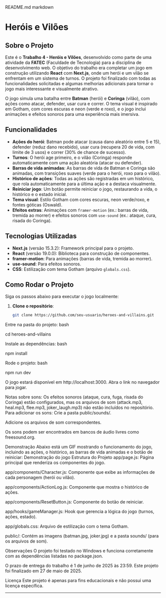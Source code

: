 README.md
markdown

# Heróis e Vilões

## Sobre o Projeto
Este é o **Trabalho 4 - Heróis e Vilões**, desenvolvido como parte de uma atividade da **FATEC** (Faculdade de Tecnologia) para a disciplina de desenvolvimento web. O objetivo do trabalho era completar um jogo em construção utilizando **React** com **Next.js**, onde um herói e um vilão se enfrentam em um sistema de turnos. O projeto foi finalizado com todas as funcionalidades solicitadas e algumas melhorias adicionais para tornar o jogo mais interessante e visualmente atrativo.

O jogo simula uma batalha entre **Batman** (herói) e **Coringa** (vilão), com ações como atacar, defender, usar cura e correr. O tema visual é inspirado em Gotham, com cores escuras e neon (verde e roxo), e o jogo inclui animações e efeitos sonoros para uma experiência mais imersiva.

## Funcionalidades
- **Ações do herói**: Batman pode atacar (causa dano aleatório entre 5 e 15), defender (reduz dano recebido), usar cura (recupera 20 de vida, com limite de 3 usos) e correr (30% de chance de sucesso).
- **Turnos**: O herói age primeiro, e o vilão (Coringa) responde automaticamente com uma ação aleatória (atacar ou defender).
- **Barras de vida animadas**: As barras de vida de Batman e Coringa são animadas, com transições suaves (verde para o herói, roxo para o vilão).
- **Histórico de ações**: Todas as ações são registradas em um histórico, que rola automaticamente para a última ação e a destaca visualmente.
- **Reiniciar jogo**: Um botão permite reiniciar o jogo, restaurando a vida, o histórico e o estado inicial.
- **Tema visual**: Estilo Gotham com cores escuras, neon verde/roxo, e fontes góticas (Oswald).
- **Efeitos extras**: Animações com `framer-motion` (ex.: barras de vida, tremida ao morrer) e efeitos sonoros com `use-sound` (ex.: ataque, cura, risada do Coringa).

## Tecnologias Utilizadas
- **Next.js** (versão 15.3.2): Framework principal para o projeto.
- **React** (versão 19.0.0): Biblioteca para construção de componentes.
- **framer-motion**: Para animações (barras de vida, tremida ao morrer).
- **use-sound**: Para efeitos sonoros.
- **CSS**: Estilização com tema Gotham (arquivo `globals.css`).

## Como Rodar o Projeto
Siga os passos abaixo para executar o jogo localmente:

1. **Clone o repositório**:
   ```bash
   git clone https://github.com/seu-usuario/heroes-and-villains.git
   ````
Entre na pasta do projeto:
bash

cd heroes-and-villains

Instale as dependências:
bash

npm install

Rode o projeto:
bash

npm run dev

O jogo estará disponível em http://localhost:3000. Abra o link no navegador para jogar.

Notas sobre sons:
Os efeitos sonoros (ataque, cura, fuga, risada do Coringa) estão configurados, mas os arquivos de som (attack.mp3, heal.mp3, flee.mp3, joker_laugh.mp3) não estão incluídos no repositório. Para adicionar os sons:
Crie a pasta public/sounds/.

Adicione os arquivos de som correspondentes.

Os sons podem ser encontrados em bancos de áudio livres como freesound.org.

Demonstração
Abaixo está um GIF mostrando o funcionamento do jogo, incluindo as ações, o histórico, as barras de vida animadas e o botão de reiniciar:
Demonstração do jogo
Estrutura do Projeto
app/page.js: Página principal que renderiza os componentes do jogo.

app/components/Character.js: Componente que exibe as informações de cada personagem (herói ou vilão).

app/components/ActionLog.js: Componente que mostra o histórico de ações.

app/components/ResetButton.js: Componente do botão de reiniciar.

app/hooks/gameManager.js: Hook que gerencia a lógica do jogo (turnos, ações, estado).

app/globals.css: Arquivo de estilização com o tema Gotham.

public/: Contém as imagens (batman.jpg, joker.jpg) e a pasta sounds/ (para os arquivos de som).

Observações
O projeto foi testado no Windows e funciona corretamente com as dependências listadas no package.json.

O prazo de entrega do trabalho é 1 de junho de 2025 às 23:59. Este projeto foi finalizado em 27 de maio de 2025.

Licença
Este projeto é apenas para fins educacionais e não possui uma licença específica.

---